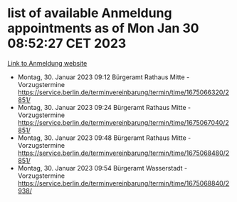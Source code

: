 # list of available Anmeldung appointments as of Mon Jan 30 08:52:27 CET 2023
[Link to Anmeldung website](https://service.berlin.de/terminvereinbarung/termin/tag.php?termin=0&anliegen[]=120686&dienstleisterlist=122210,122217,327316,122219,327312,122227,327314,122231,327346,122243,327348,122252,329742,122260,329745,122262,329748,122254,329751,122271,327278,122273,327274,122277,327276,330436,122280,327294,122282,327290,122284,327292,327539,122291,327270,122285,327266,122286,327264,122296,327268,150230,329760,122301,327282,122297,327286,122294,327284,122312,329763,122314,329775,122304,327330,122311,327334,122309,327332,122281,327352,122279,329772,122276,327324,122274,327326,122267,329766,122246,327318,122251,327320,122257,327322,122208,327298,122226,327300,121362,121364&herkunft=http%3A%2F%2Fservice.berlin.de%2Fdienstleistung%2F120686%2F)
- Montag, 30. Januar 2023 09:12 Bürgeramt Rathaus Mitte - Vorzugstermine https://service.berlin.de/terminvereinbarung/termin/time/1675066320/2851/
- Montag, 30. Januar 2023 09:24 Bürgeramt Rathaus Mitte - Vorzugstermine https://service.berlin.de/terminvereinbarung/termin/time/1675067040/2851/
- Montag, 30. Januar 2023 09:48 Bürgeramt Rathaus Mitte - Vorzugstermine https://service.berlin.de/terminvereinbarung/termin/time/1675068480/2851/
- Montag, 30. Januar 2023 09:54 Bürgeramt Wasserstadt - Vorzugstermine https://service.berlin.de/terminvereinbarung/termin/time/1675068840/2938/
